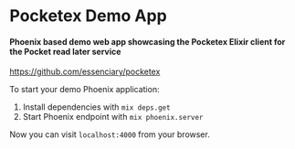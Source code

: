 # Pocketex Demo App

#### Phoenix based demo web app showcasing the Pocketex Elixir client for the Pocket read later service
https://github.com/essenciary/pocketex

To start your demo Phoenix application:

1. Install dependencies with `mix deps.get`
2. Start Phoenix endpoint with `mix phoenix.server`

Now you can visit `localhost:4000` from your browser.
